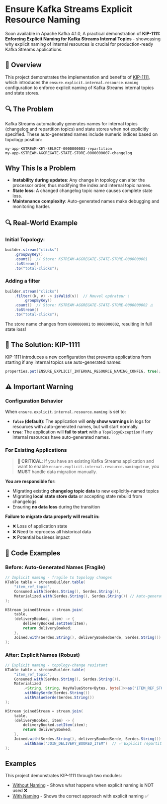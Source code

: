 # Ensure Kafka Streams Explicit Resource Naming

Soon available in Apache Kafka 4.1.0, A practical demonstration of **KIP-1111: Enforcing Explicit Naming for Kafka Streams Internal Topics** - showcasing why explicit naming of internal resources is crucial for production-ready Kafka Streams applications.

## 🎯 Overview

This project demonstrates the implementation and benefits of [KIP-1111](https://cwiki.apache.org/confluence/display/KAFKA/KIP-1111:+Enforcing+Explicit+Naming+for+Kafka+Streams+Internal+Topics), which introduces the `ensure.explicit.internal.resource.naming` configuration to enforce explicit naming of Kafka Streams internal topics and state stores.

## 🔍 The Problem

Kafka Streams automatically generates names for internal topics (changelog and repartition topics) and state stores when not explicitly specified. These auto-generated names include numeric indices based on topology position:

```
my-app-KSTREAM-KEY-SELECT-0000000003-repartition
my-app-KSTREAM-AGGREGATE-STATE-STORE-0000000007-changelog
```
## Why This Is a Problem

- **Instability during updates**: Any change in topology can alter the processor order, thus modifying the index and internal topic names.
- **State loss**: A changed changelog topic name causes complete state loss.
- **Maintenance complexity**: Auto-generated names make debugging and monitoring harder.

## 🔍 Real-World Example

### Initial Topology:

```java
builder.stream("clicks")
    .groupByKey()
    .count()  // Store: KSTREAM-AGGREGATE-STATE-STORE-0000000001
    .toStream()
    .to("total-clicks");
```

### Adding a filter

```java
builder.stream("clicks")
    .filter((k, v) -> isValid(v))  // Nouvel opérateur !
        .groupByKey()
    .count()  // Store: KSTREAM-AGGREGATE-STATE-STORE-0000000002 ⚠️
    .toStream()
    .to("total-clicks");
```

The store name changes from `0000000001` to `0000000002`, resulting in full state loss!

## 🚀 The Solution: KIP-1111

KIP-1111 introduces a new configuration that prevents applications from starting if any internal topics use auto-generated names:

```java
properties.put(ENSURE_EXPLICIT_INTERNAL_RESOURCE_NAMING_CONFIG, true);
```

## ⚠️ Important Warning

### Configuration Behavior

When `ensure.explicit.internal.resource.naming` is set to:

- **`false` (default)**: The application will **only show warnings** in logs for resources with auto-generated names, but will start normally.
- **`true`**: The application will **fail to start** with a `TopologyException` if any internal resources have auto-generated names.

### For Existing Applications

> **🚨 CRITICAL**: If you have an existing Kafka Streams application and want to enable `ensure.explicit.internal.resource.naming=true`, you **MUST** handle data migration manually.

**You are responsible for:**
- Migrating existing **changelog topic data** to new explicitly-named topics
- Migrating **local state store data** or accepting state rebuild from changelogs
- Ensuring **no data loss** during the transition

**Failure to migrate data properly will result in:**
- ❌ Loss of application state
- ❌ Need to reprocess all historical data
- ❌ Potential business impact

## 🔧 Code Examples

### Before: Auto-Generated Names (Fragile)

```java
// Implicit naming - fragile to topology changes
KTable table = streamsBuilder.table(
    "item_ref_topic",
    Consumed.with(Serdes.String(), Serdes.String()),
    Materialized.with(Serdes.String(), Serdes.String()) // Auto-generated store name
);

KStream joinedStream = stream.join(
    table,
    (deliveryBooked, item) -> {
        deliveryBooked.setItem(item);
        return deliveryBooked;
    },
    Joined.with(Serdes.String(), deliveryBookedSerde, Serdes.String()) // Auto-generated repartition topic
);
```

### After: Explicit Names (Robust)

```java
// Explicit naming - topology-change resistant
KTable table = streamsBuilder.table(
    "item_ref_topic",
    Consumed.with(Serdes.String(), Serdes.String()),
    Materialized
        .<String, String, KeyValueStore<Bytes, byte[]>>as("ITEM_REF_STORE")  // ✅ Explicit store name
        .withKeySerde(Serdes.String())
        .withValueSerde(Serdes.String())
);

KStream joinedStream = stream.join(
    table,
    (deliveryBooked, item) -> {
        deliveryBooked.setItem(item);
        return deliveryBooked;
    },
    Joined.with(Serdes.String(), deliveryBookedSerde, Serdes.String())
        .withName("JOIN_DELIVERY_BOOKED_ITEM")  // ✅ Explicit repartition topic name
);
```

## Examples

This project demonstrates KIP-1111 through two modules:

- [Without Naming](/without-naming) - Shows what happens when explicit naming is NOT used ❌
- [With Naming](/with-naming) - Shows the correct approach with explicit naming ✅
